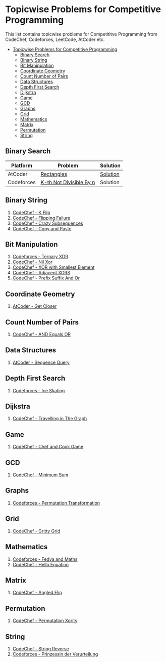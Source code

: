 # Topicwise Problems for Competitive Programming
This list contains topicwise problems for Competititve Programming from CodeChef, Codeforces, LeetCode, AtCoder etc.

- [Topicwise Problems for Competitive Programming](#topicwise-problems-for-competitive-programming)
  - [Binary Search](#binary-search)
  - [Binary String](#binary-string)
  - [Bit Manipulation](#bit-manipulation)
  - [Coordinate Geometry](#coordinate-geometry)
  - [Count Number of Pairs](#count-number-of-pairs)
  - [Data Structures](#data-structures)
  - [Depth First Search](#depth-first-search)
  - [Dijkstra](#dijkstra)
  - [Game](#game)
  - [GCD](#gcd)
  - [Graphs](#graphs)
  - [Grid](#grid)
  - [Mathematics](#mathematics)
  - [Matrix](#matrix)
  - [Permutation](#permutation)
  - [String](#string)



## Binary Search
|Platform|Problem|Solution|
| ---- | ----------- | ---- |
|AtCoder|[Rectangles](https://atcoder.jp/contests/abc218/tasks/abc218_d)|[Solution](https://onecompiler.com/cpp/3ydbnqdsu)|
|Codeforces|[ K-th Not Divisible By n](https://codeforces.com/contest/1352/problem/C)| Solution|

## Binary String
1. [CodeChef - K Flip](https://www.codechef.com/submit/KLIP)
2. [CodeChef - Flipping Failure](https://www.codechef.com/submit/FLIPFAIL)
3. [CodeChef - Crazy Subsequences](https://www.codechef.com/submit/CRASUB)
4. [CodeChef - Copy and Paste](https://www.codechef.com/submit/NCOPIES)

## Bit Manipulation
1. [Codeforces - Ternary XOR](https://codeforces.com/contest/1328/problem/C)
2. [CodeChef - Nil Xor](https://www.codechef.com/submit/NILXOR)
3. [CodeChef - XOR with Smallest Element](https://www.codechef.com/submit/SMALLXOR)
4. [CodeChef - Adjacent XORS](https://www.codechef.com/submit/ADJXOR2)
5. [CodeChef - Prefix Suffix And Or](https://www.codechef.com/submit/PREFSUFANDOR)

## Coordinate Geometry
1. [AtCoder - Get Closer](https://atcoder.jp/contests/abc246/tasks/abc246_b)

## Count Number of Pairs
1. [CodeChef - AND Equals OR](https://www.codechef.com/submit/ANDEQOR)

## Data Structures
1. [AtCoder - Sequence Query](https://atcoder.jp/contests/abc241/tasks/abc241_d)

## Depth First Search
1. [Codeforces - Ice Skating](https://codeforces.com/contest/217/problem/A)

## Dijkstra
1. [CodeChef - Travelling in The Graph](https://www.codechef.com/submit/TRAVELLING)

## Game
1. [CodeChef - Chef and Cook Game](https://www.codechef.com/submit/CCGAME)

## GCD
1. [CodeChef - Minimum Sum](https://www.codechef.com/START52C/problems/MINSM)

## Graphs
1. [Codeforces - Permutation Transformation](https://codeforces.com/contest/1490/problem/D)

## Grid
1. [CodeChef - Gritty Grid](https://www.codechef.com/submit/GRITGRID)

## Mathematics
1. [Codeforces - Fedya and Maths](https://codeforces.com/contest/456/problem/B)
2. [CodeChef - Hello Equation](https://www.codechef.com/submit/HLEQN)

## Matrix
1. [CodeChef - Angled Flip](https://www.codechef.com/submit/AFLIP)

## Permutation
1. [CodeChef - Permutation Xority](https://www.codechef.com/submit/PERMXORITY)

## String
1. [CodeChef - String Reverse](https://www.codechef.com/submit/STR_REVERSE)
2. [Codeforces - Prinzessin der Verurteilung](https://codeforces.com/contest/1536/problem/B)